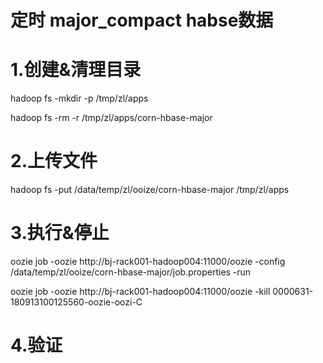 
# 定时 major_compact  habse数据



# 1.创建&清理目录

hadoop fs -mkdir -p /tmp/zl/apps

hadoop fs -rm -r /tmp/zl/apps/corn-hbase-major

# 2.上传文件

hadoop fs -put /data/temp/zl/ooize/corn-hbase-major /tmp/zl/apps 


# 3.执行&停止

oozie job -oozie http://bj-rack001-hadoop004:11000/oozie -config /data/temp/zl/ooize/corn-hbase-major/job.properties -run

oozie job -oozie http://bj-rack001-hadoop004:11000/oozie -kill 0000631-180913100125560-oozie-oozi-C



# 4.验证












